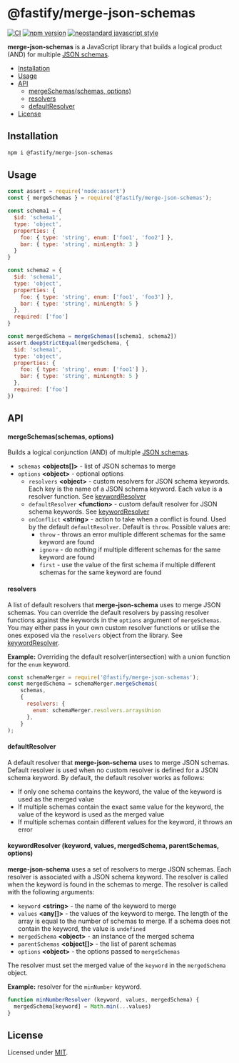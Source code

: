 # @fastify/merge-json-schemas

[![CI](https://github.com/fastify/merge-json-schemas/actions/workflows/ci.yml/badge.svg?branch=main)](https://github.com/fastify/merge-json-schemas/actions/workflows/ci.yml)
[![npm version](https://img.shields.io/npm/v/@fastify/merge-json-schemas)](https://www.npmjs.com/package/@fastify/merge-json-schemas)
[![neostandard javascript style](https://img.shields.io/badge/code_style-neostandard-brightgreen?style=flat)](https://github.com/neostandard/neostandard)

__merge-json-schemas__ is a JavaScript library that builds a logical product (AND) for multiple [JSON schemas](https://json-schema.org/draft/2020-12/json-schema-core#name-introduction).

- [Installation](#installation)
- [Usage](#usage)
- [API](#api)
  - [mergeSchemas(schemas, options)](#mergeschemasschemas-options)
  - [resolvers](#resolvers)
  - [defaultResolver](#defaultresolver)
- [License](#license)

<a name="installation"></a>

## Installation

```bash
npm i @fastify/merge-json-schemas
```

<a name="usage"></a>

## Usage

```javascript
const assert = require('node:assert')
const { mergeSchemas } = require('@fastify/merge-json-schemas');

const schema1 = {
  $id: 'schema1',
  type: 'object',
  properties: {
    foo: { type: 'string', enum: ['foo1', 'foo2'] },
    bar: { type: 'string', minLength: 3 }
  }
}

const schema2 = {
  $id: 'schema1',
  type: 'object',
  properties: {
    foo: { type: 'string', enum: ['foo1', 'foo3'] },
    bar: { type: 'string', minLength: 5 }
  },
  required: ['foo']
}

const mergedSchema = mergeSchemas([schema1, schema2])
assert.deepStrictEqual(mergedSchema, {
  $id: 'schema1',
  type: 'object',
  properties: {
    foo: { type: 'string', enum: ['foo1'] },
    bar: { type: 'string', minLength: 5 }
  },
  required: ['foo']
})
```

<a name="api"></a>

## API

<a name="merge-schemas"></a>

#### mergeSchemas(schemas, options)

Builds a logical conjunction (AND) of multiple [JSON schemas](https://json-schema.org/draft/2020-12/json-schema-core#name-introduction).

- `schemas` __\<objects[]\>__ - list of JSON schemas to merge
- `options` __\<object\>__ - optional options
  - `resolvers` __\<object\>__ - custom resolvers for JSON schema keywords. Each key is the name of a JSON schema keyword. Each value is a resolver function. See [keywordResolver](#keywordresolver-keyword-values-mergedschema-parentschemas-options)
  - `defaultResolver` __\<function\>__ - custom default resolver for JSON schema keywords. See [keywordResolver](#keywordresolver-keyword-values-mergedschema-parentschemas-options)
  - `onConflict` __\<string\>__ - action to take when a conflict is found. Used by the default `defaultResolver`. Default is `throw`. Possible values are:
    - `throw` - throws an error multiple different schemas for the same keyword are found
    - `ignore` - do nothing if multiple different schemas for the same keyword are found
    - `first` - use the value of the first schema if multiple different schemas for the same keyword are found

#### resolvers

A list of default resolvers that __merge-json-schema__ uses to merge JSON schemas. You can override the default resolvers by passing resolver functions against the keywords in the `options` argument of `mergeSchemas`. You may either pass in your own custom resolver functions or utilise the ones exposed via the `resolvers` object from the library. See [keywordResolver](#keywordresolver-keyword-values-mergedschema-parentschemas-options).

__Example:__ Overriding the default resolver(intersection) with a union function for the `enum` keyword. 

```javascript
const schemaMerger = require('@fastify/merge-json-schemas');
const mergedSchema = schemaMerger.mergeSchemas(
    schemas,
    {
      resolvers: {
        enum: schemaMerger.resolvers.arraysUnion
      },
    }
);
```

#### defaultResolver

A default resolver that __merge-json-schema__ uses to merge JSON schemas. Default resolver is used when no custom resolver is defined for a JSON schema keyword. By default, the default resolver works as follows:

- If only one schema contains the keyword, the value of the keyword is used as the merged value
- If multiple schemas contain the exact same value for the keyword, the value of the keyword is used as the merged value
- If multiple schemas contain different values for the keyword, it throws an error

#### keywordResolver (keyword, values, mergedSchema, parentSchemas, options)

__merge-json-schema__ uses a set of resolvers to merge JSON schemas. Each resolver is associated with a JSON schema keyword. The resolver is called when the keyword is found in the schemas to merge. The resolver is called with the following arguments:

- `keyword` __\<string\>__ - the name of the keyword to merge
- `values` __\<any[]\>__ - the values of the keyword to merge. The length of the array is equal to the number of schemas to merge. If a schema does not contain the keyword, the value is `undefined`
- `mergedSchema` __\<object\>__ - an instance of the merged schema
- `parentSchemas` __\<object[]\>__ - the list of parent schemas
- `options` __\<object\>__ - the options passed to `mergeSchemas`

The resolver must set the merged value of the `keyword` in the `mergedSchema` object.

__Example:__ resolver for the `minNumber` keyword.

```javascript
function minNumberResolver (keyword, values, mergedSchema) {
  mergedSchema[keyword] = Math.min(...values)
}
```

<a name="license"></a>

## License

Licensed under [MIT](./LICENSE).
